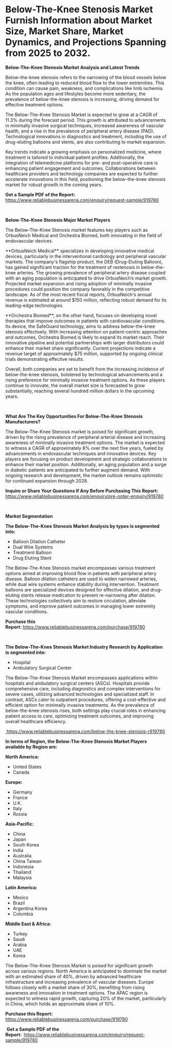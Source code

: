 <p><h1>Below-The-Knee Stenosis Market Furnish Information about Market Size, Market Share, Market Dynamics, and Projections Spanning from 2025 to 2032.</h1></p><p><strong>Below-The-Knee Stenosis Market Analysis and Latest Trends</strong></p>
<p><p>Below-the-knee stenosis refers to the narrowing of the blood vessels below the knee, often leading to reduced blood flow to the lower extremities. This condition can cause pain, weakness, and complications like limb ischemia. As the population ages and lifestyles become more sedentary, the prevalence of below-the-knee stenosis is increasing, driving demand for effective treatment options.</p><p>The Below-The-Knee Stenosis Market is expected to grow at a CAGR of 11.3% during the forecast period. This growth is attributed to advancements in minimally invasive surgical techniques, increased awareness of vascular health, and a rise in the prevalence of peripheral artery disease (PAD). Technological innovations in diagnostics and treatment, including the use of drug-eluting balloons and stents, are also contributing to market expansion.</p><p>Key trends indicate a growing emphasis on personalized medicine, where treatment is tailored to individual patient profiles. Additionally, the integration of telemedicine platforms for pre- and post-operative care is enhancing patient engagement and outcomes. Collaborations between healthcare providers and technology companies are expected to further accelerate innovations in this field, positioning the below-the-knee stenosis market for robust growth in the coming years.</p></p>
<p><strong>Get a Sample PDF of the Report:&nbsp;</strong> <a href="https://www.reliablebusinessarena.com/enquiry/request-sample/919780?utm_campaign=2529&utm_medium=2&utm_source=Github&utm_content=ia&utm_term=14042025&utm_id=below-the-knee-stenosis">https://www.reliablebusinessarena.com/enquiry/request-sample/919780</a></p>
<p>&nbsp;</p>
<p><strong>Below-The-Knee Stenosis Major Market Players</strong></p>
<p><p>The Below-The-Knee Stenosis market features key players such as OrbusNeich Medical and Orchestra Biomed, both innovating in the field of endovascular devices.</p><p>**OrbusNeich Medical** specializes in developing innovative medical devices, particularly in the interventional cardiology and peripheral vascular markets. The company's flagship product, the DEB (Drug-Eluting Balloon), has gained significant traction for the treatment of restenosis in below-the-knee arteries. The growing prevalence of peripheral artery disease coupled with an aging population is anticipated to drive OrbusNeich’s market growth. Projected market expansion and rising adoption of minimally invasive procedures could position the company favorably in the competitive landscape. As of the most recent fiscal reports, OrbusNeich's annual revenue is estimated at around $150 million, reflecting robust demand for its leading-edge technologies.</p><p>**Orchestra Biomed**, on the other hand, focuses on developing novel therapies that improve outcomes in patients with cardiovascular conditions. Its device, the SafeGuard technology, aims to address below-the-knee stenosis effectively. With increasing attention on patient-centric approaches and outcomes, Orchestra Biomed is likely to expand its market reach. Their innovative pipeline and potential partnerships with larger distributors could enhance their market share significantly. Current projections indicate a revenue target of approximately $75 million, supported by ongoing clinical trials demonstrating effective results.</p><p>Overall, both companies are set to benefit from the increasing incidence of below-the-knee stenosis, bolstered by technological advancements and a rising preference for minimally invasive treatment options. As these players continue to innovate, the overall market size is forecasted to grow substantially, reaching several hundred million dollars in the upcoming years.</p></p>
<p>&nbsp;</p>
<p><strong>What Are The Key Opportunities For Below-The-Knee Stenosis Manufacturers?</strong></p>
<p><p>The Below-The-Knee Stenosis market is poised for significant growth, driven by the rising prevalence of peripheral arterial disease and increasing awareness of minimally invasive treatment options. The market is expected to witness a CAGR of approximately 8% over the next five years, fueled by advancements in endovascular techniques and innovative devices. Key players are focusing on product development and strategic collaborations to enhance their market position. Additionally, an aging population and a surge in diabetic patients are anticipated to further augment demand. With ongoing research and development, the market outlook remains optimistic for continued expansion through 2028.</p></p>
<p><strong>Inquire or Share Your Questions If Any Before Purchasing This Report:</strong> <a href="https://www.reliablebusinessarena.com/enquiry/pre-order-enquiry/919780?utm_campaign=2529&utm_medium=2&utm_source=Github&utm_content=ia&utm_term=14042025&utm_id=below-the-knee-stenosis">https://www.reliablebusinessarena.com/enquiry/pre-order-enquiry/919780</a></p>
<p>&nbsp;</p>
<p><strong>Market Segmentation</strong></p>
<p><strong>The Below-The-Knee Stenosis Market Analysis by types is segmented into:</strong></p>
<p><ul><li>Balloon Dilation Catheter</li><li>Dual Wire Systems</li><li>Treatment Balloon</li><li>Drug Eluting Stent</li></ul></p>
<p><p>The Below-The-Knee Stenosis market encompasses various treatment options aimed at improving blood flow in patients with peripheral artery disease. Balloon dilation catheters are used to widen narrowed arteries, while dual wire systems enhance stability during intervention. Treatment balloons are specialized devices designed for effective dilation, and drug-eluting stents release medication to prevent re-narrowing after dilation. These technologies collectively aim to restore circulation, alleviate symptoms, and improve patient outcomes in managing lower extremity vascular conditions.</p></p>
<p><strong>Purchase this Report:&nbsp;</strong><a href="https://www.reliablebusinessarena.com/purchase/919780?utm_campaign=2529&utm_medium=2&utm_source=Github&utm_content=ia&utm_term=14042025&utm_id=below-the-knee-stenosis">https://www.reliablebusinessarena.com/purchase/919780</a></p>
<p>&nbsp;</p>
<p><strong>The Below-The-Knee Stenosis Market Industry Research by Application is segmented into:</strong></p>
<p><ul><li>Hospital</li><li>Ambulatory Surgical Center</li></ul></p>
<p><p>The Below-The-Knee Stenosis Market encompasses applications within hospitals and ambulatory surgical centers (ASCs). Hospitals provide comprehensive care, including diagnostics and complex interventions for severe cases, utilizing advanced technologies and specialized staff. In contrast, ASCs cater to outpatient procedures, offering a cost-effective and efficient option for minimally invasive treatments. As the prevalence of below-the-knee stenosis rises, both settings play crucial roles in enhancing patient access to care, optimizing treatment outcomes, and improving overall healthcare efficiency.</p></p>
<p><a href="https://www.reliablebusinessarena.com/below-the-knee-stenosis-r919780?utm_campaign=2529&utm_medium=2&utm_source=Github&utm_content=ia&utm_term=14042025&utm_id=below-the-knee-stenosis">&nbsp;https://www.reliablebusinessarena.com/below-the-knee-stenosis-r919780</a></p>
<p><strong>In terms of Region, the Below-The-Knee Stenosis Market Players available by Region are:</strong></p>
<p>
    <p> <strong> North America: </strong>
        <ul>
            <li>United States</li>
            <li>Canada</li>
        </ul>
        </p> 
    <p> <strong> Europe: </strong>
        <ul>
            <li>Germany</li>
            <li>France</li>
            <li>U.K.</li>
            <li>Italy</li>
            <li>Russia</li>
        </ul>
        </p> 
    <p> <strong> Asia-Pacific: </strong>
        <ul>
            <li>China</li>
            <li>Japan</li>
            <li>South Korea</li>
            <li>India</li>
            <li>Australia</li>
            <li>China Taiwan</li>
            <li>Indonesia</li>
            <li>Thailand</li>
            <li>Malaysia</li>
        </ul>
        </p> 
    <p> <strong> Latin America: </strong>
        <ul>
            <li>Mexico</li>
            <li>Brazil</li>
            <li>Argentina Korea</li>
            <li>Colombia</li>
        </ul>
        </p> 
    <p> <strong> Middle East & Africa: </strong>
        <ul>
            <li>Turkey</li>
            <li>Saudi</li>
            <li>Arabia</li>
            <li>UAE</li>
            <li>Korea</li>
        </ul>
    </p>
    </p>
<p><p>The Below-The-Knee Stenosis Market is poised for significant growth across various regions. North America is anticipated to dominate the market with an estimated share of 40%, driven by advanced healthcare infrastructure and increasing prevalence of vascular diseases. Europe follows closely with a market share of 30%, benefiting from rising awareness and innovation in treatment options. The APAC region is expected to witness rapid growth, capturing 20% of the market, particularly in China, which holds an approximate share of 10%.</p></p>
<p><strong>Purchase this Report: </strong><a href="https://www.reliablebusinessarena.com/purchase/919780?utm_campaign=2529&utm_medium=2&utm_source=Github&utm_content=ia&utm_term=14042025&utm_id=below-the-knee-stenosis">https://www.reliablebusinessarena.com/purchase/919780</a></p>
<p>&nbsp;<strong>Get a Sample PDF of the Report:&nbsp;&nbsp;</strong><a href="https://www.reliablebusinessarena.com/enquiry/request-sample/919780?utm_campaign=2529&utm_medium=2&utm_source=Github&utm_content=ia&utm_term=14042025&utm_id=below-the-knee-stenosis">https://www.reliablebusinessarena.com/enquiry/request-sample/919780</a></p>
<p><strong></strong></p>
<p><p></p><p></p><p></p></p>